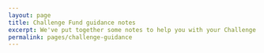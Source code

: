 ```yaml
---
layout: page
title: Challenge Fund guidance notes
excerpt: We've put together some notes to help you with your Challenge Fund application
permalink: pages/challenge-guidance
---
```



